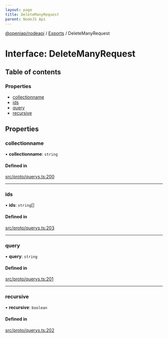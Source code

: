 ```yaml
---
layout: page
title: DeleteManyRequest
parent: NodeJS Api
---
```

[@openiap/nodeapi](../README) / [Exports](../modules) / DeleteManyRequest

# Interface: DeleteManyRequest

## Table of contents

### Properties

- [collectionname](DeleteManyRequest#collectionname)
- [ids](DeleteManyRequest#ids)
- [query](DeleteManyRequest#query)
- [recursive](DeleteManyRequest#recursive)

## Properties

### collectionname

• **collectionname**: `string`

#### Defined in

[src/proto/querys.ts:200](https://github.com/openiap/nodeapi/blob/a6b5438/src/proto/querys.ts#L200)

___

### ids

• **ids**: `string`[]

#### Defined in

[src/proto/querys.ts:203](https://github.com/openiap/nodeapi/blob/a6b5438/src/proto/querys.ts#L203)

___

### query

• **query**: `string`

#### Defined in

[src/proto/querys.ts:201](https://github.com/openiap/nodeapi/blob/a6b5438/src/proto/querys.ts#L201)

___

### recursive

• **recursive**: `boolean`

#### Defined in

[src/proto/querys.ts:202](https://github.com/openiap/nodeapi/blob/a6b5438/src/proto/querys.ts#L202)
